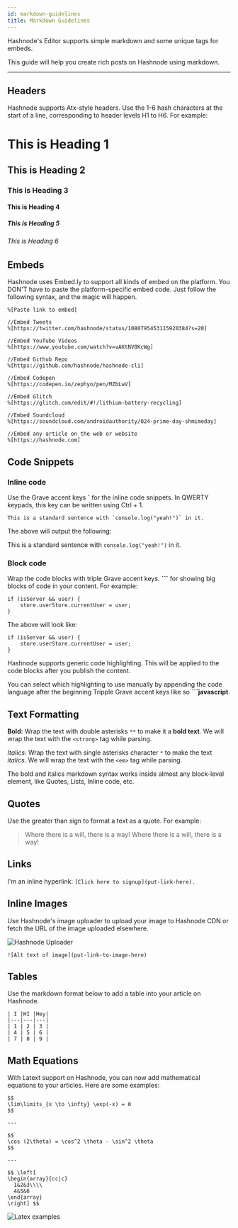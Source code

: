 ```yaml
---
id: markdown-guidelines
title: Markdown Guidelines
---
```



Hashnode's Editor supports simple markdown and some unique tags for embeds.

This guide will help you create rich posts on Hashnode using markdown.

---

## Headers

Hashnode supports Atx-style headers. Use the 1-6 hash characters at the start of a line, corresponding to header levels H1 to H6. For example:

# This is Heading 1
## This is Heading 2
### This is Heading 3
#### This is Heading 4
##### This is Heading 5
###### This is Heading 6

## Embeds

Hashnode uses Embed.ly to support all kinds of embed on the platform. You DON'T have to paste the platform-specific embed code. Just follow the following syntax, and the magic will happen.

```
%[Paste link to embed]

//Embed Tweets
%[https://twitter.com/hashnode/status/1080795453115920384?s=20]

//Embed YouTube Videos
%[https://www.youtube.com/watch?v=vAKtNV8KcWg]

//Embed Github Repo
%[https://github.com/hashnode/hashnode-cli]

//Embed Codepen
%[https://codepen.io/zephyo/pen/MZbLwV]

//Embed Glitch
%[https://glitch.com/edit/#!/lithium-battery-recycling]

//Embed Soundcloud
%[https://soundcloud.com/androidauthority/024-prime-day-shmimeday]

//Embed any article on the web or website
%[https://hashnode.com]
```

## Code Snippets

### Inline code

Use the Grave accent keys **`** for the inline code snippets. In QWERTY keypads, this key can be written using Ctrl + 1.

```
This is a standard sentence with `console.log("yeah!")` in it.
```

The above will output the following:

This is a standard sentence with `console.log("yeah!")` in it.

### Block code

Wrap the code blocks with triple Grave accent keys. **```** for showing big blocks of code in your content. For example:

```
if (isServer && user) {
    store.userStore.currentUser = user;
}
```

The above will look like:

```
if (isServer && user) {
    store.userStore.currentUser = user;
}
```

Hashnode supports generic code highlighting. This will be applied to the code blocks after you publish the content.

You can select which highlighting to use manually by appending the code language after the beginning Tripple Grave accent keys like so **```javascript**.

## Text Formatting

**Bold:** Wrap the text with double asterisks `**` to make it a **bold text**. We will wrap the text with the `<strong>` tag while parsing.

*Italics:* Wrap the text with single asterisks character `*` to make the text *italics*. We will wrap the text with the `<em>` tag while parsing.

The bold and italics markdown syntax works inside almost any block-level element, like Quotes, Lists, Inline code, etc.

## Quotes

Use the greater than sign to format a text as a quote. For example:

> Where there is a will, there is a way!
Where there is a will, there is a way!

## Links

I'm an inline hyperlink: `[Click here to signup](put-link-here).`

## Inline Images

Use Hashnode's image uploader to upload your image to Hashnode CDN or fetch the URL of the image uploaded elsewhere.

![Hashnode Uploader](https://cdn.hashnode.com/res/hashnode/image/upload/v1547978025630/SkGNSabX4.png)

`![Alt text of image](put-link-to-image-here)`

## Tables

Use the markdown format below to add a table into your article on Hashnode.

```
| I |HI |Hey|
|---|---|---|
| 1 | 2 | 3 |
| 4 | 5 | 6 |
| 7 | 8 | 9 |
```

## Math Equations

With Latext support on Hashnode, you can now add mathematical equations to your articles. Here are some examples:

```
$$
\lim\limits_{x \to \infty} \exp(-x) = 0
$$

---

$$
\cos (2\theta) = \cos^2 \theta - \sin^2 \theta
$$

---

$$ \left[
\begin{array}{cc|c}
  1&2&3\\\\
  4&5&6
\end{array}
\right] $$

```

![Latex examples](https://cdn.hashnode.com/res/hashnode/image/upload/v1609225790772/bwECSA7u4.png)

